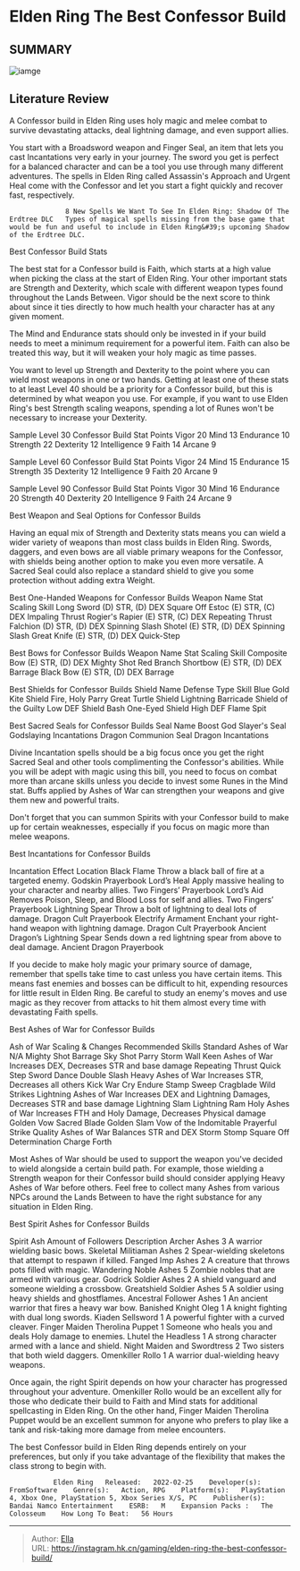 # Elden Ring The Best Confessor Build


## SUMMARY 

![iamge](https://static1.srcdn.com/wordpress/wp-content/uploads/2023/12/elden-ring-the-best-confessor-build.jpg)

## Literature Review

A Confessor build in Elden Ring uses holy magic and melee combat to survive devastating attacks, deal lightning damage, and even support allies.





You start with a Broadsword weapon and Finger Seal, an item that lets you cast Incantations very early in your journey. The sword you get is perfect for a balanced character and can be a tool you use through many different adventures. The spells in Elden Ring called Assassin&#39;s Approach and Urgent Heal come with the Confessor and let you start a fight quickly and recover fast, respectively.




                  8 New Spells We Want To See In Elden Ring: Shadow Of The Erdtree DLC   Types of magical spells missing from the base game that would be fun and useful to include in Elden Ring&#39;s upcoming Shadow of the Erdtree DLC.   


 Best Confessor Build Stats 
          

The best stat for a Confessor build is Faith, which starts at a high value when picking the class at the start of Elden Ring. Your other important stats are Strength and Dexterity, which scale with different weapon types found throughout the Lands Between. Vigor should be the next score to think about since it ties directly to how much health your character has at any given moment. 



The Mind and Endurance stats should only be invested in if your build needs to meet a minimum requirement for a powerful item. Faith can also be treated this way, but it will weaken your holy magic as time passes.







You want to level up Strength and Dexterity to the point where you can wield most weapons in one or two hands. Getting at least one of these stats to at least Level 40 should be a priority for a Confessor build, but this is determined by what weapon you use. For example, if you want to use Elden Ring&#39;s best Strength scaling weapons, spending a lot of Runes won&#39;t be necessary to increase your Dexterity.

  Sample Level 30 Confessor Build    Stat   Points    Vigor   20    Mind   13    Endurance   10    Strength   22    Dexterity   12    Intelligence   9    Faith   14    Arcane   9   






  Sample Level 60 Confessor Build    Stat   Points    Vigor   24    Mind   15    Endurance   15    Strength   35    Dexterity   12    Intelligence   9    Faith   20    Arcane   9   



  Sample Level 90 Confessor Build    Stat   Points    Vigor   30    Mind   16    Endurance   20    Strength   40    Dexterity   20    Intelligence   9    Faith   24    Arcane   9   








 Best Weapon and Seal Options for Confessor Builds 
          

Having an equal mix of Strength and Dexterity stats means you can wield a wider variety of weapons than most class builds in Elden Ring. Swords, daggers, and even bows are all viable primary weapons for the Confessor, with shields being another option to make you even more versatile. A Sacred Seal could also replace a standard shield to give you some protection without adding extra Weight.

  Best One-Handed Weapons for Confessor Builds    Weapon Name   Stat Scaling   Skill    Long Sword   (D) STR, (D) DEX   Square Off    Estoc   (E) STR, (C) DEX   Impaling Thrust    Rogier&#39;s Rapier   (E) STR, (C) DEX   Repeating Thrust    Falchion   (D) STR, (D) DEX   Spinning Slash    Shotel   (E) STR, (D) DEX   Spinning Slash    Great Knife   (E) STR, (D) DEX   Quick-Step   






  Best Bows for Confessor Builds    Weapon Name   Stat Scaling   Skill    Composite Bow   (E) STR, (D) DEX   Mighty Shot    Red Branch Shortbow   (E) STR, (D) DEX   Barrage    Black Bow   (E) STR, (D) DEX   Barrage   



  Best Shields for Confessor Builds    Shield Name   Defense Type   Skill    Blue Gold Kite Shield   Fire, Holy   Parry    Great Turtle Shield   Lightning   Barricade    Shield of the Guilty   Low DEF   Shield Bash    One-Eyed Shield   High DEF   Flame Spit   



  Best Sacred Seals for Confessor Builds    Seal Name   Boost    God Slayer&#39;s Seal   Godslaying Incantations    Dragon Communion Seal   Dragon Incantations   






Divine Incantation spells should be a big focus once you get the right Sacred Seal and other tools complimenting the Confessor&#39;s abilities. While you will be adept with magic using this bill, you need to focus on combat more than arcane skills unless you decide to invest some Runes in the Mind stat. Buffs applied by Ashes of War can strengthen your weapons and give them new and powerful traits. 



Don&#39;t forget that you can summon Spirits with your Confessor build to make up for certain weaknesses, especially if you focus on magic more than melee weapons.






 Best Incantations for Confessor Builds 
          

  Incantation   Effect   Location    Black Flame   Throw a black ball of fire at a targeted enemy.   Godskin Prayerbook    Lord’s Heal   Apply massive healing to your character and nearby allies.   Two Fingers’ Prayerbook    Lord’s Aid   Removes Poison, Sleep, and Blood Loss for self and allies.   Two Fingers’ Prayerbook    Lightning Spear   Throw a bolt of lightning to deal lots of damage.   Dragon Cult Prayerbook    Electrify Armament   Enchant your right-hand weapon with lightning damage.   Dragon Cult Prayerbook    Ancient Dragon’s Lightning Spear   Sends down a red lightning spear from above to deal damage.   Ancient Dragon Prayerbook   






If you decide to make holy magic your primary source of damage, remember that spells take time to cast unless you have certain items. This means fast enemies and bosses can be difficult to hit, expending resources for little result in Elden Ring. Be careful to study an enemy&#39;s moves and use magic as they recover from attacks to hit them almost every time with devastating Faith spells. 



 Best Ashes of War for Confessor Builds 
          

  Ash of War   Scaling &amp; Changes   Recommended Skills    Standard Ashes of War   N/A     Mighty Shot   Barrage   Sky Shot   Parry   Storm Wall       Keen Ashes of War   Increases DEX, Decreases STR and base damage     Repeating Thrust   Quick Step   Sword Dance   Double Slash       Heavy Ashes of War   Increases STR, Decreases all others     Kick   War Cry   Endure   Stamp Sweep   Cragblade   Wild Strikes       Lightning Ashes of War   Increases DEX and Lightning Damages, Decreases STR and base damage     Lightning Slam   Lightning Ram       Holy Ashes of War   Increases FTH and Holy Damage, Decreases Physical damage     Golden Vow   Sacred Blade   Golden Slam   Vow of the Indomitable   Prayerful Strike       Quality Ashes of War   Balances STR and DEX     Storm Stomp   Square Off   Determination   Charge Forth      






Most Ashes of War should be used to support the weapon you&#39;ve decided to wield alongside a certain build path. For example, those wielding a Strength weapon for their Confessor build should consider applying Heavy Ashes of War before others. Feel free to collect many Ashes from various NPCs around the Lands Between to have the right substance for any situation in Elden Ring. 



 Best Spirit Ashes for Confessor Builds 
          

  Spirit Ash   Amount of Followers   Description    Archer Ashes   3   A warrior wielding basic bows.    Skeletal Militiaman Ashes   2   Spear-wielding skeletons that attempt to respawn if killed.    Fanged Imp Ashes   2   A creature that throws pots filled with magic.    Wandering Noble Ashes   5   Zombie nobles that are armed with various gear.    Godrick Soldier Ashes   2   A shield vanguard and someone wielding a crossbow.    Greatshield Soldier Ashes   5   A soldier using heavy shields and ghostflames.    Ancestral Follower Ashes   1   An ancient warrior that fires a heavy war bow.    Banished Knight Oleg   1   A knight fighting with dual long swords.    Kiaden Sellsword   1   A powerful fighter with a curved cleaver.    Finger Maiden Therolina Puppet   1   Someone who heals you and deals Holy damage to enemies.    Lhutel the Headless   1   A strong character armed with a lance and shield.    Night Maiden and Swordtress   2   Two sisters that both wield daggers.    Omenkiller Rollo   1   A warrior dual-wielding heavy weapons.   






Once again, the right Spirit depends on how your character has progressed throughout your adventure. Omenkiller Rollo would be an excellent ally for those who dedicate their build to Faith and Mind stats for additional spellcasting in Elden Ring. On the other hand, Finger Maiden Therolina Puppet would be an excellent summon for anyone who prefers to play like a tank and risk-taking more damage from melee encounters.

The best Confessor build in Elden Ring depends entirely on your preferences, but only if you take advantage of the flexibility that makes the class strong to begin with.

               Elden Ring   Released:   2022-02-25    Developer(s):   FromSoftware    Genre(s):   Action, RPG    Platform(s):   PlayStation 4, Xbox One, PlayStation 5, Xbox Series X/S, PC    Publisher(s):   Bandai Namco Entertainment    ESRB:   M    Expansion Packs :   The Colosseum    How Long To Beat:   56 Hours      

---

> Author: [Ella](https://instagram.hk.cn/)  
> URL: https://instagram.hk.cn/gaming/elden-ring-the-best-confessor-build/  

